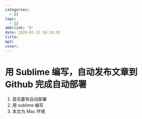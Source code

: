 ```yaml
---
categories:
  - []
tags:
  - []
abbrlink: '0'
date: 2020-01-12 16:18:29
title:
mp3:
cover:
---
```


# 用 Sublime 编写，自动发布文章到 Github 完成自动部署
1. 首先要有自动部署
2. 用 sublime 编写
3. 本文为 Mac 环境
